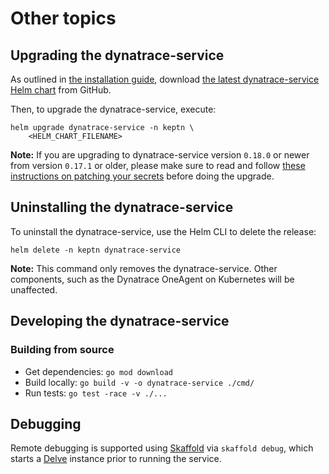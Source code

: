 # Other topics
 
 
## Upgrading the dynatrace-service

As outlined in [the installation guide](installation.md#1-download-the-latest-dynatrace-service-helm-chart), download [the latest dynatrace-service Helm chart](https://github.com/keptn-contrib/dynatrace-service/releases/latest/) from GitHub.

Then, to upgrade the dynatrace-service, execute:

```console
helm upgrade dynatrace-service -n keptn \
    <HELM_CHART_FILENAME>
```

**Note:** If you are upgrading to dynatrace-service version `0.18.0` or newer from version `0.17.1` or older, please make sure to read and follow [these instructions on patching your secrets](patching-dynatrace-secrets.md) before doing the upgrade.


## Uninstalling the dynatrace-service

To uninstall the dynatrace-service, use the Helm CLI to delete the release:

```console
helm delete -n keptn dynatrace-service
```

**Note:** This command only removes the dynatrace-service. Other components, such as the Dynatrace OneAgent on Kubernetes will be unaffected.


## Developing the dynatrace-service


### Building from source

* Get dependencies: `go mod download`
* Build locally: `go build -v -o dynatrace-service ./cmd/`
* Run tests: `go test -race -v ./...`


## Debugging

Remote debugging is supported using [Skaffold](https://skaffold.dev/) via `skaffold debug`, which starts a [Delve](https://github.com/go-delve/delve) instance prior to running the service.